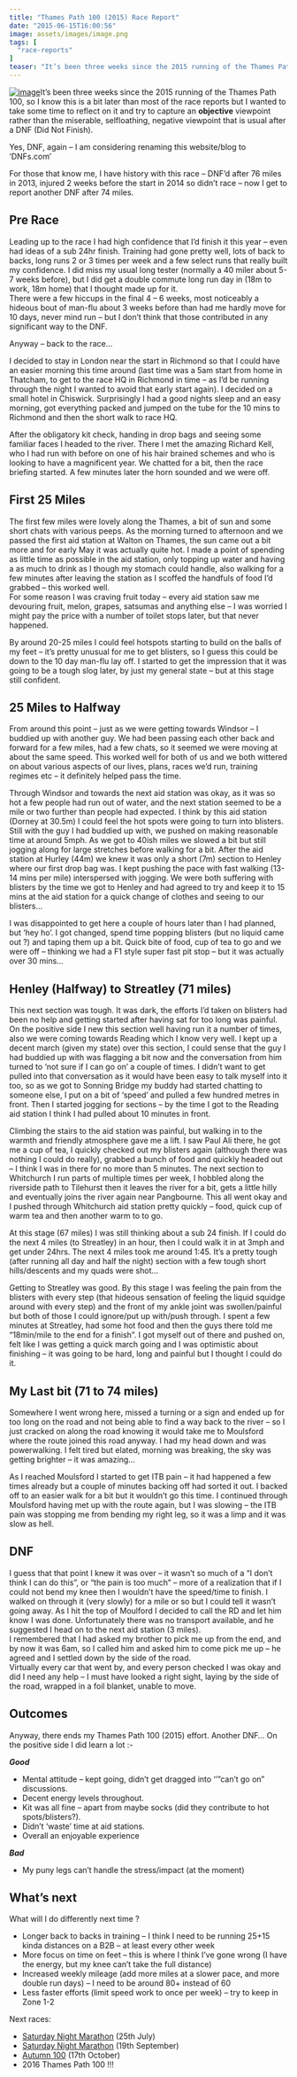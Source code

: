 ```yaml
---
title: "Thames Path 100 (2015) Race Report"
date: "2015-06-15T16:00:56"
image: assets/images/image.png
tags: [
  "race-reports"
]
teaser: "It’s been three weeks since the 2015 running of the Thames Path 100, so I know this is a bit later than most of the race reports but I wanted to take some time to reflect on it and try to capture an objective viewpoint rather than the miserable, selfloathing, negative viewpoint that is usual [&hellip;]\n"
---
```

[![image](assets/images/image_thumb.png "image")](assets/images/image.png)It’s been three weeks since the 2015 running of the Thames Path 100, so I know this is a bit later than most of the race reports but I wanted to take some time to reflect on it and try to capture an **objective** viewpoint rather than the miserable, selfloathing, negative viewpoint that is usual after a DNF (Did Not Finish).

Yes, DNF, again – I am considering renaming this website/blog to ‘DNFs.com’

For those that know me, I have history with this race – DNF’d after 76 miles in 2013, injured 2 weeks before the start in 2014 so didn’t race – now I get to report another DNF after 74 miles.

Pre Race
--------

Leading up to the race I had high confidence that I’d finish it this year – even had ideas of a sub 24hr finish. Training had gone pretty well, lots of back to backs, long runs 2 or 3 times per week and a few select runs that really built my confidence. I did miss my usual long tester (normally a 40 miler about 5-7 weeks before), but I did get a double commute long run day in (18m to work, 18m home) that I thought made up for it.  
There were a few hiccups in the final 4 – 6 weeks, most noticeably a hideous bout of man-flu about 3 weeks before than had me hardly move for 10 days, never mind run – but I don’t think that those contributed in any significant way to the DNF.

Anyway – back to the race…

I decided to stay in London near the start in Richmond so that I could have an easier morning this time around (last time was a 5am start from home in Thatcham, to get to the race HQ in Richmond in time – as I’d be running through the night I wanted to avoid that early start again). I decided on a small hotel in Chiswick. Surprisingly I had a good nights sleep and an easy morning, got everything packed and jumped on the tube for the 10 mins to Richmond and then the short walk to race HQ.

After the obligatory kit check, handing in drop bags and seeing some familiar faces I headed to the river. There I met the amazing Richard Kell, who I had run with before on one of his hair brained schemes and who is looking to have a magnificent year. We chatted for a bit, then the race briefing started. A few minutes later the horn sounded and we were off.

First 25 Miles
--------------

The first few miles were lovely along the Thames, a bit of sun and some short chats with various peeps. As the morning turned to afternoon and we passed the first aid station at Walton on Thames, the sun came out a bit more and for early May it was actually quite hot. I made a point of spending as little time as possible in the aid station, only topping up water and having a as much to drink as I though my stomach could handle, also walking for a few minutes after leaving the station as I scoffed the handfuls of food I’d grabbed – this worked well.  
For some reason I was craving fruit today – every aid station saw me devouring fruit, melon, grapes, satsumas and anything else – I was worried I might pay the price with a number of toilet stops later, but that never happened.

By around 20-25 miles I could feel hotspots starting to build on the balls of my feet – it’s pretty unusual for me to get blisters, so I guess this could be down to the 10 day man-flu lay off. I started to get the impression that it was going to be a tough slog later, by just my general state – but at this stage still confident.

25 Miles to Halfway
-------------------

From around this point – just as we were getting towards Windsor – I buddied up with another guy. We had been passing each other back and forward for a few miles, had a few chats, so it seemed we were moving at about the same speed. This worked well for both of us and we both wittered on about various aspects of our lives, plans, races we’d run, training regimes etc – it definitely helped pass the time.

Through Windsor and towards the next aid station was okay, as it was so hot a few people had run out of water, and the next station seemed to be a mile or two further than people had expected. I think by this aid station (Dorney at 30.5m) I could feel the hot spots were going to turn into blisters. Still with the guy I had buddied up with, we pushed on making reasonable time at around 5mph. As we got to 40ish miles we slowed a bit but still jogging along for large stretches before walking for a bit. After the aid station at Hurley (44m) we knew it was only a short (7m) section to Henley where our first drop bag was. I kept pushing the pace with fast walking (13-14 mins per mile) interspersed with jogging. We were both suffering with blisters by the time we got to Henley and had agreed to try and keep it to 15 mins at the aid station for a quick change of clothes and seeing to our blisters…

I was disappointed to get here a couple of hours later than I had planned, but ‘hey ho’. I got changed, spend time popping blisters (but no liquid came out ?) and taping them up a bit. Quick bite of food, cup of tea to go and we were off – thinking we had a F1 style super fast pit stop – but it was actually over 30 mins…

Henley (Halfway) to Streatley (71 miles)
----------------------------------------

This next section was tough. It was dark, the efforts I’d taken on blisters had been no help and getting started after having sat for too long was painful. On the positive side I new this section well having run it a number of times, also we were coming towards Reading which I know very well. I kept up a decent march (given my state) over this section, I could sense that the guy I had buddied up with was flagging a bit now and the conversation from him turned to ‘not sure if I can go on’ a couple of times. I didn’t want to get pulled into that conversation as it would have been easy to talk myself into it too, so as we got to Sonning Bridge my buddy had started chatting to someone else, I put on a bit of ‘speed’ and pulled a few hundred metres in front. Then I started jogging for sections – by the time I got to the Reading aid station I think I had pulled about 10 minutes in front.

Climbing the stairs to the aid station was painful, but walking in to the warmth and friendly atmosphere gave me a lift. I saw Paul Ali there, he got me a cup of tea, I quickly checked out my blisters again (although there was nothing I could do really), grabbed a bunch of food and quickly headed out – I think I was in there for no more than 5 minutes. The next section to Whitchurch I run parts of multiple times per week, I hobbled along the riverside path to Tilehurst then it leaves the river for a bit, gets a little hilly and eventually joins the river again near Pangbourne. This all went okay and I pushed through Whitchurch aid station pretty quickly – food, quick cup of warm tea and then another warm to to go.

At this stage (67 miles) I was still thinking about a sub 24 finish. If I could do the next 4 miles (to Streatley) in an hour, then I could walk it in at 3mph and get under 24hrs. The next 4 miles took me around 1:45. It’s a pretty tough (after running all day and half the night) section with a few tough short hills/descents and my quads were shot…

Getting to Streatley was good. By this stage I was feeling the pain from the blisters with every step (that hideous sensation of feeling the liquid squidge around with every step) and the front of my ankle joint was swollen/painful but both of those I could ignore/put up with/push through. I spent a few minutes at Streatley, had some hot food and then the guys there told me “18min/mile to the end for a finish”. I got myself out of there and pushed on, felt like I was getting a quick march going and I was optimistic about finishing – it was going to be hard, long and painful but I thought I could do it.

My Last bit (71 to 74 miles)
----------------------------

Somewhere I went wrong here, missed a turning or a sign and ended up for too long on the road and not being able to find a way back to the river – so I just cracked on along the road knowing it would take me to Moulsford where the route joined this road anyway. I had my head down and was powerwalking. I felt tired but elated, morning was breaking, the sky was getting brighter – it was amazing…

As I reached Moulsford I started to get ITB pain – it had happened a few times already but a couple of minutes backing off had sorted it out. I backed off to an easier walk for a bit but it wouldn’t go this time. I continued through Moulsford having met up with the route again, but I was slowing – the ITB pain was stopping me from bending my right leg, so it was a limp and it was slow as hell.

DNF
---

I guess that that point I knew it was over – it wasn’t so much of a “I don’t think I can do this”, or “the pain is too much” – more of a realization that if I could not bend my knee then I wouldn’t have the speed/time to finish. I walked on through it (very slowly) for a mile or so but I could tell it wasn’t going away. As I hit the top of Moulford I decided to call the RD and let him know I was done. Unfortunately there was no transport available, and he suggested I head on to the next aid station (3 miles).  
I remembered that I had asked my brother to pick me up from the end, and by now it was 6am, so I called him and asked him to come pick me up – he agreed and I settled down by the side of the road.  
Virtually every car that went by, and every person checked I was okay and did I need any help – I must have looked a right sight, laying by the side of the road, wrapped in a foil blanket, unable to move.

Outcomes
--------

Anyway, there ends my Thames Path 100 (2015) effort. Another DNF… On the positive side I did learn a lot :-

***Good***

-   Mental attitude – kept going, didn’t get dragged into ‘’”can’t go on” discussions.
-   Decent energy levels throughout.
-   Kit was all fine – apart from maybe socks (did they contribute to hot spots/blisters?).
-   Didn’t ‘waste’ time at aid stations.
-   Overall an enjoyable experience

***Bad***

-   My puny legs can’t handle the stress/impact (at the moment)

What’s next
-----------

What will I do differently next time ?

-   Longer back to backs in training – I think I need to be running 25+15 kinda distances on a B2B – at least every other week
-   More focus on time on feet – this is where I think I’ve gone wrong (I have the energy, but my knee can’t take the full distance)
-   Increased weekly mileage (add more miles at a slower pace, and more double run days) – I need to be around 80+ instead of 60
-   Less faster efforts (limit speed work to once per week) – try to keep in Zone 1-2

Next races:

-   [Saturday Night Marathon](http://saturdaynightmarathon.com/thames-trail-marathon-july/) (25th July)
-   [Saturday Night Marathon](http://saturdaynightmarathon.com/thames-trail-marathon-september/) (19th September)
-   [Autumn 100](http://www.centurionrunning.com/autumn-100-2015/autumn-100-2015/) (17th October)
-   2016 Thames Path 100 !!!
